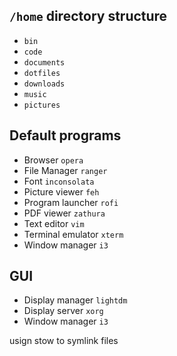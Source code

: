 ## `/home` directory structure

* `bin`
* `code`
* `documents`
* `dotfiles`
* `downloads`
* `music`
* `pictures`

## Default programs

* Browser `opera`
* File Manager `ranger`
* Font `inconsolata`
* Picture viewer `feh`
* Program launcher `rofi`
* PDF viewer `zathura`
* Text editor `vim`
* Terminal emulator `xterm`
* Window manager `i3`

## GUI

* Display manager `lightdm`
* Display server `xorg`
* Window manager `i3`

usign stow to symlink files
